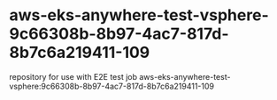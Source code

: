 # aws-eks-anywhere-test-vsphere-9c66308b-8b97-4ac7-817d-8b7c6a219411-109
repository for use with E2E test job aws-eks-anywhere-test-vsphere:9c66308b-8b97-4ac7-817d-8b7c6a219411-109
